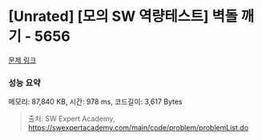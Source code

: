 # [Unrated] [모의 SW 역량테스트] 벽돌 깨기 - 5656 

[문제 링크](https://swexpertacademy.com/main/code/problem/problemDetail.do?contestProbId=AWXRQm6qfL0DFAUo) 

### 성능 요약

메모리: 87,840 KB, 시간: 978 ms, 코드길이: 3,617 Bytes



> 출처: SW Expert Academy, https://swexpertacademy.com/main/code/problem/problemList.do